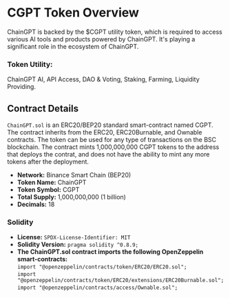 # CGPT Token Overview
ChainGPT is backed by the $CGPT utility token, which is required to access various AI tools and products powered by ChainGPT. It's playing a significant role in the ecosystem of ChainGPT. 

### Token Utility:
ChainGPT AI, API Access, DAO & Voting, Staking, Farming, Liquidity Providing.

## Contract Details
`ChainGPT.sol` is an ERC20/BEP20 standard smart-contract named CGPT. The contract inherits from the ERC20, ERC20Burnable, and Ownable contracts. The token can be used for any type of transactions on the BSC blockchain. The contract mints 1,000,000,000 CGPT tokens to the address that deploys the contrat, and does not have the ability to mint any more tokens after the deployment. 

- <b>Network:</b> Binance Smart Chain (BEP20)
- <b>Token Name:</b> ChainGPT
- <b>Token Symbol:</b> CGPT
- <b>Total Supply:</b> 1,000,000,000 (1 billion)
- <b>Decimals:</b> 18

### Solidity
- <b>License:</b> `SPDX-License-Identifier: MIT`
- <b>Solidity Version:</b> `pragma solidity ^0.8.9;`
- <b>The ChainGPT.sol contract imports the following OpenZeppelin smart-contracts:</b><br>
`import "@openzeppelin/contracts/token/ERC20/ERC20.sol";`<br>
`import "@openzeppelin/contracts/token/ERC20/extensions/ERC20Burnable.sol";`<br>
`import "@openzeppelin/contracts/access/Ownable.sol";`<br>

